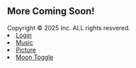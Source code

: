 
<html lang="en-US">
<head>
    <meta charset="UTF-8">
    <meta name="viewport" content="width=device-width, initial-scale=1.0">
    <title>klenime7</title>
    <link rel="stylesheet" href="https://cdnjs.cloudflare.com/ajax/libs/font-awesome/6.4.2/css/all.min.css">
    <link rel="stylesheet" href="styles.css">
    <script src="script.js" defer></script>
</head>
    <body>
        <div class="container-lg px-3 my-5 markdown-body">
        </div>
            <h2>More Coming Soon!</h2>
            <div>Copyright &copy; 2025 Inc. ALL rights resvered.
            </div>
            <nav>
            <u1>
                <li><a href="#">Login</a>
                <li><a href="#">Music</a>
                <li><a href="#">Picture</a>
                <li><a href="#">Moon Toggle</a>

